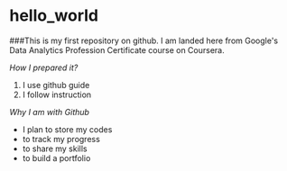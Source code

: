 # hello_world
###This is my first repository on github. I am landed here from Google's Data Analytics Profession Certificate course on Coursera.

*How I prepared it?*
1. I use github guide
2. I follow instruction

*Why I am with Github*
- I plan to store my codes
- to track my progress
- to share my skills
- to build a portfolio
